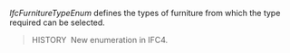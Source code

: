 ﻿_IfcFurnitureTypeEnum_ defines the types of furniture from which the type required can be selected.

> HISTORY&nbsp; New enumeration in IFC4.
